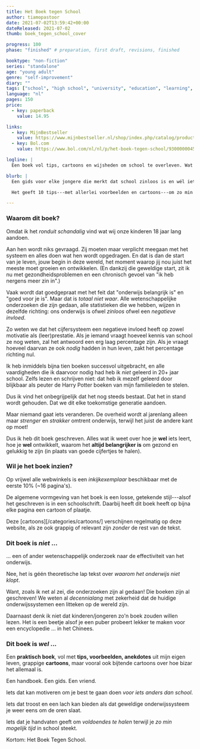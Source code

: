 ```yaml
---
title: Het Boek tegen School
author: tiamopastoor
date: 2021-07-02T13:59:42+00:00
dateReleased: 2021-07-02
thumb: boek_tegen_school_cover

progress: 100
phase: "finished" # preparation, first draft, revisions, finished

booktype: "non-fiction"
series: "standalone"
age: "young adult"
genre: "self-improvement"
diary: ""
tags: ["school", "high school", "university", "education", "learning", "life", "tips"]
language: "nl"
pages: 150
price: 
  - key: paperback
    value: 14.95

links:
  - key: MijnBestseller
    value: https://www.mijnbestseller.nl/shop/index.php/catalog/product/view/id/586394/s/het-boek-tegen-school-tien-tips-voor-iedereen-die-school-wil-negeren-en-daadwerkelijk-iets-leren-248422-www-mijnbestseller-nl/
  - key: Bol.com
    value: https://www.bol.com/nl/nl/p/het-boek-tegen-school/9300000045248803/

logline: |
  Een boek vol tips, cartoons en wijsheden om school te overleven. Wat vooral betekent dat je er zo min mogelijk tijd aan kwijt bent, zodat je die tijd kan steken in dingen die wél nuttig zijn!

blurb: |
  Een gids voor elke jongere die merkt dat school zinloos is en wél iets van diens leven wil maken. 

  Het geeft 10 tips---met allerlei voorbeelden en cartoons---om zo min mogelijk tijd kwijt te zijn aan school. Waarom? Zodat je die tijd kan steken in nuttige dingen. Zoals je gezondheid, geluk, vrienden, familie, belangrijke vaardigheden, hobby's. Je weet wel, alle dingen die school probeert te verpesten.

---
```


### Waarom dit boek? 

Omdat ik het _ronduit schandalig_ vind wat wij onze kinderen 18 jaar lang aandoen. 

Aan hen wordt niks gevraagd. Zij moeten maar verplicht meegaan met het systeem en alles doen wat hen wordt opgedragen. En dat is dan de start van je leven, jouw begin in deze wereld, het moment waarop jij nou juist het meeste moet groeien en ontwikkelen. (En dankzij die geweldige start, zit ik nu met gezondheidsproblemen en een chronisch gevoel van "ik heb nergens meer zin in".)

Vaak wordt dat goedgepraat met het feit dat "onderwijs belangrijk is" en "goed voor je is". Maar dat is _totaal niet waar_. Alle wetenschappelijke onderzoeken die zijn gedaan, alle statistieken die we hebben, wijzen in dezelfde richting: ons onderwijs is ofwel _zinloos_ ofwel een _negatieve invloed_.

Zo weten we dat het cijfersysteem een negatieve invloed heeft op zowel motivatie als (leer)prestatie. Als je iemand vraagt hoeveel kennis van school ze nog weten, zal het antwoord een erg laag percentage zijn. Als je vraagt hoeveel daarvan ze ook _nodig_ hadden in hun leven, zakt het percentage richting nul. 

Ik heb inmiddels bijna tien boeken succesvol uitgebracht, en alle vaardigheden die ik daarvoor nodig had heb ik _niet_ geleerd in 20+ jaar school. Zelfs lezen en schrijven niet: dat heb ik mezelf geleerd door blijkbaar als peuter de Harry Potter boeken van mijn familieleden te stelen.

Dus ik vind het onbegrijpelijk dat het nog steeds bestaat. Dat het in stand wordt gehouden. Dat we dit elke toekomstige generatie aandoen.

Maar niemand gaat iets veranderen. De overheid wordt al jarenlang alleen maar _strenger_ en _strakker_ omtrent onderwijs, terwijl het juist de andere kant op moet!

Dus ik heb dit boek geschreven. Alles wat ik weet over hoe je **wel** iets leert, hoe je **wel** ontwikkelt, waarom het **altijd belangrijker is** om gezond en gelukkig te zijn (in plaats van goede cijfertjes te halen).

### Wil je het boek inzien?

Op vrijwel alle webwinkels is een _inkijkexemplaar_ beschikbaar met de eerste 10% (~16 pagina's). 

De algemene vormgeving van het boek is een losse, getekende stijl---alsof het geschreven is in een schoolschrift. Daarbij heeft dit boek heeft op bijna elke pagina een cartoon of plaatje. 

Deze [cartoons][/categories/cartoons/] verschijnen regelmatig op deze website, als ze ook grappig of relevant zijn _zonder_ de rest van de tekst.

### Dit boek is _niet_ ...  

... een of ander wetenschappelijk onderzoek naar de effectiviteit van het onderwijs. 

Nee, het is géén theoretische lap tekst over _waarom het onderwijs niet klopt_. 

Want, zoals ik net al zei, die onderzoeken zijn al gedaan! Die boeken zijn al geschreven! We weten al _decennialang_ met zekerheid dat de huidige onderwijssystemen een litteken op de wereld zijn.

Daarnaast denk ik niet dat kinderen/jongeren zo'n boek zouden willen lezen. Het is een beetje alsof je een puber probeert lekker te maken voor een encyclopedie ... in het Chinees.

### Dit boek is _wel_ ... 

Een **praktisch boek**, vol met **tips, voorbeelden, anekdotes** uit mijn eigen leven, grappige **cartoons**, maar vooral ook bijtende cartoons over hoe bizar het allemaal is.

Een handboek. Een gids. Een vriend.

Iets dat kan motiveren om je best te gaan doen _voor iets anders dan school_. 

Iets dat troost en een lach kan bieden als dat geweldige onderwijssysteem je weer eens om de oren slaat.

Iets dat je handvaten geeft om _voldoendes te halen_ terwijl je _zo min mogelijk tijd_ in school steekt.

Kortom: Het Boek Tegen School.